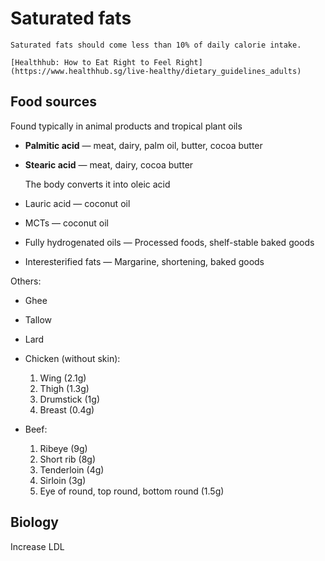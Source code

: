 # Saturated fats

~~~admonish tip
Saturated fats should come less than 10% of daily calorie intake.

[Healthhub: How to Eat Right to Feel Right](https://www.healthhub.sg/live-healthy/dietary_guidelines_adults)
~~~

## Food sources

Found typically in animal products and tropical plant oils

* **Palmitic acid** — meat, dairy, palm oil, butter, cocoa butter
* **Stearic acid** — meat, dairy, cocoa butter

  The body converts it into oleic acid
  
* Lauric acid — coconut oil
* MCTs — coconut oil
* Fully hydrogenated oils — Processed foods, shelf-stable baked goods
* Interesterified fats — Margarine, shortening, baked goods

Others:
* Ghee
* Tallow
* Lard

* Chicken (without skin):
  1. Wing (2.1g)
  2. Thigh (1.3g)
  3. Drumstick (1g)
  4. Breast (0.4g)
* Beef:
  1. Ribeye (9g)
  2. Short rib (8g)
  3. Tenderloin (4g)
  4. Sirloin (3g)
  5. Eye of round, top round, bottom round (1.5g)

## Biology

Increase LDL
